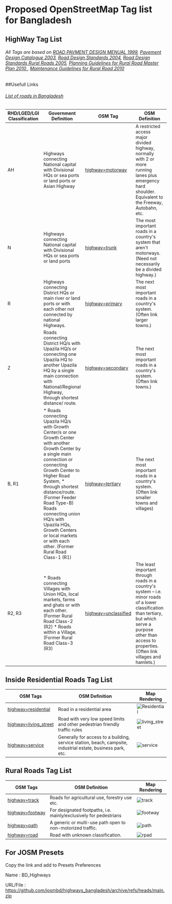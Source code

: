 # Proposed OpenStreetMap Tag list for Bangladesh


## HighWay Tag List

######  All Tags are based on [ROAD PAVMENT DESIGN MENUAL 1999](https://github.com/arahmandc/osmbdtag/blob/main/Raw/1999_Road%20Pavement%20Design%20Manual.pdf), [Pavement Design Catalogue 2003](https://github.com/arahmandc/osmbdtag/blob/main/Raw/2003_Pavement%20Design%20Catalogue%202003.pdf), [Road Design Standards 2004](https://github.com/arahmandc/osmbdtag/blob/main/Raw/2004_Road%20Design%20Standards.pdf), [Road Design Standards Rural Roads 2005](https://github.com/arahmandc/osmbdtag/blob/main/Raw/2005_Road%20Design%20Standards_Rural%20Roads_Final.pdf), [Planning Guidelines for Rural Road Master Plan 2010 ](https://github.com/arahmandc/osmbdtag/blob/main/Raw/GIS%20Guideline_English%202010.pdf), [Maintenance Guidelines for Rural Road 2010](https://github.com/arahmandc/osmbdtag/blob/main/Raw/Maintenance%20Guidelines%202010%20English.pdf)

##Usefull Links
###### [List of roads in Bangladesh](https://en.wikipedia.org/wiki/List_of_roads_in_Bangladesh)

RHD/LGED/LGI Classification  |  Government Definition  |  OSM Tag  |  OSM Definition  |  Map Rendering  
---------------------------  |  ---------------------  |  -------  |  --------------  |  -------------
AH  |  Highways connecting National capital with Divisional HQs or sea ports or land ports or Asian Highway  |  [highway=motorway](https://wiki.openstreetmap.org/wiki/Tag:highway%3Dmotorway)  |  A restricted access major divided highway, normally with 2 or more running lanes plus emergency hard shoulder. Equivalent to the Freeway, Autobahn, etc. |  ![Motorway](https://wiki.openstreetmap.org/w/images/6/6a/Rendering-highway_motorway_neutral.png)
N  |  Highways connecting National capital with Divisional HQs or sea ports or land ports  |  [highway=trunk](https://wiki.openstreetmap.org/wiki/Tag:highway%3Dtrunk)  |  The most important roads in a country's system that aren't motorways. (Need not necessarily be a divided highway.)  |  ![Trank](https://raw.githubusercontent.com/arahmandc/osmbdtag/main/img/Rendering-highway_trunk_carto.png)
R  |  Highways connecting District HQs or main river or land ports or with each other not connected by national Highways.  |  [highway=primary](https://wiki.openstreetmap.org/wiki/Tag%3Ahighway%3Dprimary)  |  The next most important roads in a country's system. (Often link larger towns.)  |  ![Primary](https://raw.githubusercontent.com/arahmandc/osmbdtag/main/img/Rendering-highway_primary_carto.png)
Z  |  Roads connecting District HQ/s with Upazila HQ/s or connecting one Upazila HQ to another Upazila HQ by a single main connection with National/Regional Highway, through shortest distance/ route.  |  [highway=secondary](https://wiki.openstreetmap.org/wiki/Tag%3Ahighway%3Dsecondary)  |  The next most important roads in a country's system. (Often link towns.)  |  ![Secondary](https://raw.githubusercontent.com/arahmandc/osmbdtag/main/img/Rendering-highway_secondary_carto.png)
B, R1  |  * Roads connecting Upazila HQ/s with Growth Center/s or one Growth Center with another Growth Center by a single main connection or connecting Growth Center to Higher Road System, * through shortest distance/route.(Former Feeder Road Type-B) Roads connecting union HQ/s with Upazila HQs, Growth Centers or local markets or with each other. (Former Rural Road Class-1 (R1)  |  [highway=tertiary](https://wiki.openstreetmap.org/wiki/Tag%3Ahighway%3Dtertiary)  |  The next most important roads in a country's system. (Often link smaller towns and villages)  |  ![Tertiary](https://raw.githubusercontent.com/arahmandc/osmbdtag/main/img/Rendering-highway_tertiary_carto.png)
R2, R3  |  * Roads connecting Villages with Union HQs, local markets, farms and ghats or with each other. (Former Rural Road Class-2 (R2) * Roads within a Village. (Former Rural Road Class-3 (R3)  |  [highway=unclassified](https://wiki.openstreetmap.org/wiki/Tag%3Ahighway%3Dunclassified)  |  The least important through roads in a country's system – i.e. minor roads of a lower classification than tertiary, but which serve a purpose other than access to properties. (Often link villages and hamlets.)  |  ![unclassified](https://raw.githubusercontent.com/arahmandc/osmbdtag/main/img/Rendering-highway_unclassified.png)


## Inside Residential Roads Tag List

OSM Tags  |  OSM Definition  |  Map Rendering
--------  |  --------------  |  -------------
[highway=residential](https://wiki.openstreetmap.org/wiki/Tag%3Ahighway%3Dresidential)  |  Road in a residential area  |  ![Residential](https://wiki.openstreetmap.org/w/images/5/57/Rendering-highway_residential.png)
[highway=living_street](https://wiki.openstreetmap.org/wiki/Tag%3Ahighway%3Dliving_street)  |  Road with very low speed limits and other pedestrian friendly traffic rules  |  ![living_street](https://wiki.openstreetmap.org/w/images/1/10/Living_street_osm.png)
[highway=service](https://wiki.openstreetmap.org/wiki/Tag%3Ahighway%3Dservice)  |  Generally for access to a building, service station, beach, campsite, industrial estate, business park, etc.  |  ![service](https://wiki.openstreetmap.org/w/images/7/7f/Rendering-highway_service.png)

## Rural Roads Tag List

OSM Tags  |  OSM Definition  |  Map Rendering
--------  |  --------------  |  -------------
[highway=track](https://wiki.openstreetmap.org/wiki/Tag%3Ahighway%3Dtrack)  |  Roads for agricultural use, forestry use etc.   |  ![track](https://wiki.openstreetmap.org/w/images/1/1c/Mapnik-tracktype-not-set.png)
[highway=footway](https://wiki.openstreetmap.org/wiki/Tag%3Ahighway%3Dfootway)  |  For designated footpaths, i.e. mainly/exclusively for pedestrians   |  ![footway](https://wiki.openstreetmap.org/w/images/b/b7/Rendering-highway_footway.png)
 [highway=path](https://wiki.openstreetmap.org/wiki/Tag%3Ahighway%3Dpath)   |  A generic or multi-use path open to non-motorized traffic.   |  ![path](https://wiki.openstreetmap.org/w/images/b/b7/Rendering-highway_footway.png)
 [highway=road](https://wiki.openstreetmap.org/wiki/Tag%3Ahighway%3Droad)  |  Road with unknown classification.  |  ![rpad](https://wiki.openstreetmap.org/w/images/5/53/Rendering-highway-road-mapnik.png)
 
 
## For JOSM Presets

Copy the link and add to Presets Preferences

Name     : BD_Highways

URL/File : https://github.com/josmbd/highways_bangladesh/archive/refs/heads/main.zip
